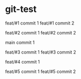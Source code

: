 # git-test

feat/#1 commit 1
feat/#1 commit 2

feat/#2 commit 1
feat/#2 commit 2

main commit 1

feat/#3 commit 1
feat/#3 commit 2

feat/#4 commit 1

feat/#5 commit 1
feat/#5 commit 2
